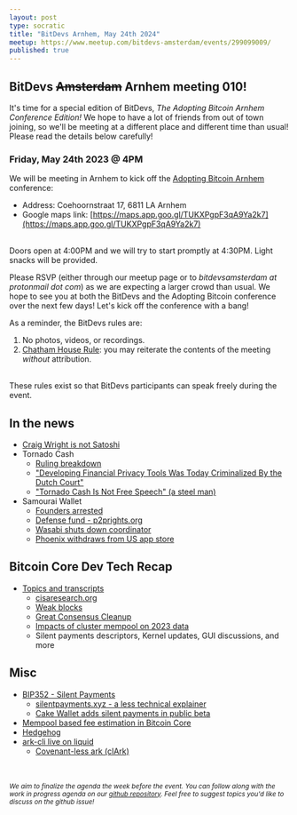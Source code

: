 ```yaml
---
layout: post
type: socratic
title: "BitDevs Arnhem, May 24th 2024"
meetup: https://www.meetup.com/bitdevs-amsterdam/events/299099009/
published: true
---
```


## BitDevs <s>Amsterdam</s> Arnhem meeting 010!

It's time for a special edition of BitDevs, _The Adopting Bitcoin Arnhem Conference Edition!_ We hope to have a lot of friends from out of town joining, so we'll be meeting at a different place and different time than usual! Please read the details below carefully!

### Friday, May 24th 2023 @ 4PM

We will be meeting in Arnhem to kick off the [Adopting Bitcoin Arnhem](https://adoptingbitcoinarnhem.com/) conference:

* Address: Coehoornstraat 17, 6811 LA Arnhem
* Google maps link: [https://maps.app.goo.gl/TUKXPgpF3qA9Ya2k7](https://maps.app.goo.gl/TUKXPgpF3qA9Ya2k7)

<br />
Doors open at 4:00PM and we will try to start promptly at 4:30PM. Light snacks will be provided.

Please RSVP (either through our meetup page or to *bitdevsamsterdam at protonmail dot com*) as we are expecting a larger crowd than usual. We hope to see you at both the BitDevs and the Adopting Bitcoin conference over the next few days! Let's kick off the conference with a bang!

As a reminder, the BitDevs rules are:

1. No photos, videos, or recordings.
2. [Chatham House Rule](https://en.wikipedia.org/wiki/Chatham_House_Rule): you may
   reiterate the contents of the meeting *without* attribution.

<br />
These rules exist so that BitDevs participants can speak freely during the event.

## In the news

* [Craig Wright is not Satoshi](https://www.judiciary.uk/wp-content/uploads/2024/05/COPA-v-Wright-Judgment.pdf)
* Tornado Cash
  * [Ruling breakdown](https://x.com/valkenburgh/status/1790367445720445421)
  * ["Developing Financial Privacy Tools Was Today Criminalized By the Dutch Court"](https://bitcoinmagazine.com/legal/developing-financial-privacy-tools-was-today-criminalized-by-the-dutch-court-)
  * ["Tornado Cash Is Not Free Speech" (a steel man)](https://www.lawfaremedia.org/article/tornado-cash-not-free-speech-its-golem)
* Samourai Wallet
  * [Founders arrested]("https://www.justice.gov/usao-sdny/pr/founders-and-ceo-cryptocurrency-mixing-service-arrested-and-charged-money-laundering")
  * [Defense fund - p2prights.org](https://p2prights.org/)
  * [Wasabi shuts down coordinator](https://twitter.com/wasabiwallet/status/1786083838415769673)
  * [Phoenix withdraws from US app store](https://twitter.com/acinq_co/status/1783878735168507972)

## Bitcoin Core Dev Tech Recap

* [Topics and transcripts](https://btctranscripts.com/bitcoin-core-dev-tech/2024-04/)
  * [cisaresearch.org](https://cisaresearch.org)
  * [Weak blocks](https://delvingbitcoin.org/t/second-look-at-weak-blocks/805)
  * [Great Consensus Cleanup](https://delvingbitcoin.org/t/great-consensus-cleanup-revival/710)
  * [Impacts of cluster mempool on 2023 data](https://delvingbitcoin.org/t/research-into-the-effects-of-a-cluster-size-limited-mempool-in-2023/794)
  * Silent payments descriptors, Kernel updates, GUI discussions, and more

## Misc

* [BIP352 - Silent Payments](https://github.com/bitcoin/bips/blob/master/bip-0352.mediawiki)
  * [silentpayments.xyz - a less technical explainer](https://silentpayments.xyz/)
  * [Cake Wallet adds silent payments in public beta](https://x.com/cakewallet/status/1791500775262437396)
* [Mempool based fee estimation in Bitcoin Core](https://delvingbitcoin.org/t/mempool-based-fee-estimation-on-bitcoin-core/703)
* [Hedgehog](https://github.com/supertestnet/hedgehog)
* [ark-cli live on liquid](https://github.com/ark-network/ark)
  * [Covenant-less ark (clArk)](https://github.com/ark-network/clArk)

<br/><br/>
<small><i>We aim to finalize the agenda the week before the event. You can follow along with the work in progress agenda on our [github repository](https://github.com/bitdevsamsterdam/bitdevsamsterdam.github.io/issues/). Feel free to suggest topics you'd like to discuss on the github issue!</i></small>
